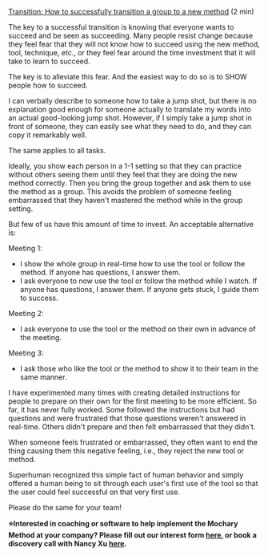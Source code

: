 [Transition: How to successfully transition a group to a new method](https://docs.google.com/document/d/1OlgcnKgY5AIl9IcWZJaywXHU6bg9Y8nOb-aqNNxbics/edit) (2 min)

The key to a successful transition is knowing that everyone wants to succeed and be seen as succeeding. Many people resist change because they feel fear that they will not know how to succeed using the new method, tool, technique, etc., or they feel fear around the time investment that it will take to learn to succeed.

The key is to alleviate this fear. And the easiest way to do so is to SHOW people how to succeed.

I can verbally describe to someone how to take a jump shot, but there is no explanation good enough for someone actually to translate my words into an actual good-looking jump shot. However, if I simply take a jump shot in front of someone, they can easily see what they need to do, and they can copy it remarkably well.

The same applies to all tasks.

Ideally, you show each person in a 1-1 setting so that they can practice without others seeing them until they feel that they are doing the new method correctly. Then you bring the group together and ask them to use the method as a group. This avoids the problem of someone feeling embarrassed that they haven't mastered the method while in the group setting.

But few of us have this amount of time to invest. An acceptable alternative is:

Meeting 1:

- I show the whole group in real-time how to use the tool or follow the method. If anyone has questions, I answer them.
- I ask everyone to now use the tool or follow the method while I watch. If anyone has questions, I answer them. If anyone gets stuck, I guide them to success.

Meeting 2:

- I ask everyone to use the tool or the method on their own in advance of the meeting.

Meeting 3:

- I ask those who like the tool or the method to show it to their team in the same manner.

I have experimented many times with creating detailed instructions for people to prepare on their own for the first meeting to be more efficient. So far, it has never fully worked. Some followed the instructions but had questions and were frustrated that those questions weren't answered in real-time. Others didn't prepare and then felt embarrassed that they didn't.

When someone feels frustrated or embarrassed, they often want to end the thing causing them this negative feeling, i.e., they reject the new tool or method.

Superhuman recognized this simple fact of human behavior and simply offered a human being to sit through each user's first use of the tool so that the user could feel successful on that very first use.

Please do the same for your team\!

**⭐Interested in coaching or software to help implement the Mochary Method at your company? Please fill out our interest form [here](https://mocharymethod.typeform.com/interest), or book a discovery call with Nancy Xu [here](https://calendly.com/nancy-mm/30).**
